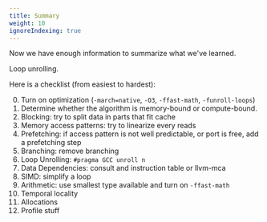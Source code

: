 ```yaml
---
title: Summary
weight: 10
ignoreIndexing: true
---
```


Now we have enough information to summarize what we've learned.

Loop unrolling.

Here is a checklist (from easiest to hardest):

0. Turn on optimization (`-march=native`, `-O3`, `-ffast-math`, `-funroll-loops`)
1. Determine whether the algorithm is memory-bound or compute-bound.
2. Blocking: try to split data in parts that fit cache
3. Memory access patterns: try to linearize every reads
4. Prefetching: if access pattern is not well predictable, or port is free, add a prefetching step
5. Branching: remove branching
6. Loop Unrolling: `#pragma GCC unroll n`
7. Data Dependencies: consult and instruction table or llvm-mca
8. SIMD: simplify a loop
9. Arithmetic: use smallest type available and turn on `-ffast-math`
10. Temporal locality
11. Allocations
12. Profile stuff